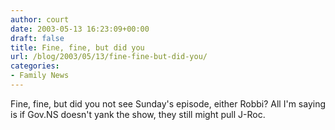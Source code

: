 ```yaml
---
author: court
date: 2003-05-13 16:23:09+00:00
draft: false
title: Fine, fine, but did you
url: /blog/2003/05/13/fine-fine-but-did-you/
categories:
- Family News
---
```


Fine, fine, but did you not see Sunday's episode, either Robbi? All I'm saying is if Gov.NS doesn't yank the show, they still might pull J-Roc.
